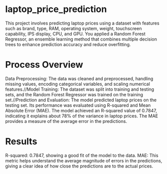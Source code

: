 ﻿# laptop_price_prediction

 This project involves predicting laptop prices using a dataset with features such as brand, type, RAM, operating system, weight, touchscreen capability, IPS display, CPU, and GPU. You applied a Random Forest Regressor, an ensemble learning method that combines multiple decision trees to enhance prediction accuracy and reduce overfitting.

# Process Overview
Data Preprocessing: The data was cleaned and preprocessed, handling missing values, encoding categorical variables, and scaling numerical features.//Model Training: The dataset was split into training and testing sets, and the Random Forest Regressor was trained on the training set.//Prediction and Evaluation: The model predicted laptop prices on the testing set. Its performance was evaluated using R-squared and Mean Absolute Error (MAE). The model achieved an R-squared value of 0.7847, indicating it explains about 78% of the variance in laptop prices. The MAE provides a measure of the average error in the predictions.

# Results
R-squared: 0.7847, showing a good fit of the model to the data.
MAE: This metric helps understand the average magnitude of errors in the predictions, giving a clear idea of how close the predictions are to the actual prices.
